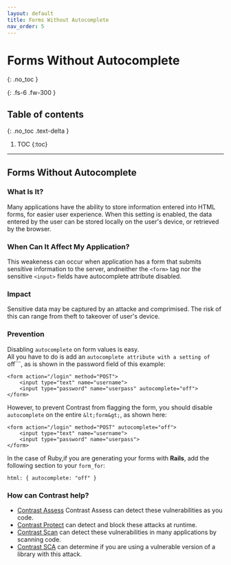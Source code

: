 ```yaml
---
layout: default
title: Forms Without Autocomplete
nav_order: 5
---
```


# Forms Without Autocomplete
{: .no_toc }

{: .fs-6 .fw-300 }

## Table of contents
{: .no_toc .text-delta }

1. TOC
{:toc}

---

## Forms Without Autocomplete

### What Is It?

Many applications have the ability to store information entered into HTML forms, for easier user experience.
When this setting is enabled, the data entered by the user can be stored locally on the user's device, or retrieved by the browser.  




### When Can It Affect My Application? 


This weakeness can occur when application has a form that submits sensitive information to the server, andneither the ```<form>``` tag nor the sensitive ```<input>``` fields have autocomplete attribute disabled.



### Impact 


Sensitive data may be captured by an attacke and comprimised. The risk of this can range from theft to takeover of user's device. 


### Prevention 

Disabling ```autocomplete``` on form values is easy.  
All you have to do is add an ```autocomplete attribute
with a setting of ```off```, as is shown in the password field of this example: 

```
<form action="/login" method="POST">
    <input type="text" name="username">
    <input type="password" name="userpass" autocomplete="off">
</form>
```


However, to prevent Contrast from flagging the form, you should disable ```autocomplete``` on the entire
```&lt;form&gt;```, as shown here:

```
<form action="/login" method="POST" autocomplete="off">
    <input type="text" name="username">
    <input type="password" name="userpass">
</form>
```



In the case of Ruby,if you are generating your forms with **Rails**, add the following section to your ```form_for```:

```html: { autocomplete: "off" }``` 

### How can Contrast help? 

- [Contrast Assess](https://www.contrastsecurity.com/contrast-assess) Contrast Assess can detect these vulnerabilities as you code.
- [Contrast Protect](https://www.contrastsecurity.com/contrast-protect) can detect and block these attacks at runtime. 
- [Contrast Scan](https://www.contrastsecurity.com/contrast-scan) can detect these vulnerabilities in many applications by scanning code.
- [Contrast SCA](https://www.contrastsecurity.com/contrast-sca) can determine if you are using a vulnerable version of a library with this attack.
